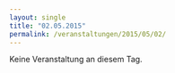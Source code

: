 ```yaml
---
layout: single
title: "02.05.2015"
permalink: /veranstaltungen/2015/05/02/
---
```


Keine Veranstaltung an diesem Tag.
